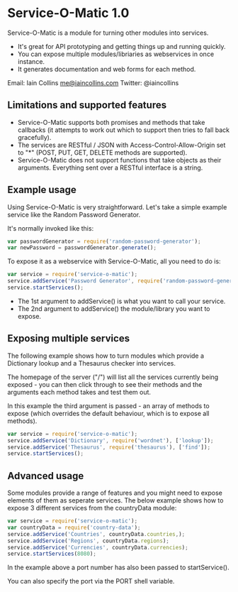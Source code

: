 Service-O-Matic 1.0
=========

Service-O-Matic is a module for turning other modules into services.

* It's great for API prototyping and getting things up and running quickly.
* You can expose multiple modules/libriaries as webservices in once instance.
* It generates documentation and web forms for each method.

Email: Iain Collins <me@iaincollins.com> 
Twitter: @iaincollins

## Limitations and supported features

* Service-O-Matic supports both promises and methods that take callbacks (it attempts to work out which to support then tries to fall back gracefully).
* The services are RESTful / JSON with Access-Control-Allow-Origin set to "*" (POST, PUT, GET, DELETE methods are supported).
* Service-O-Matic does not support functions that take objects as their arguments. Everything sent over a RESTful interface is a string.

## Example usage

Using Service-O-Matic is very straightforward. Let's take a simple example
service like the Random Password Generator.

It's normally invoked like this:
``` javascript
var passwordGenerator = require('random-password-generator');
var newPassword = passwordGenerator.generate();
```

To expose it as a webservice with Service-O-Matic, all you need to do is:

``` javascript
var service = require('service-o-matic');
service.addService('Password Generator', require('random-password-generator'));
service.startServices();
```

* The 1st argument to addService() is what you want to call your service.
* The 2nd argument to addService() the module/library you want to expose.

## Exposing multiple services

The following example shows how to turn modules which provide a Dictionary 
lookup and a Thesaurus checker into services.

The homepage of the server ("/") will list all the services currently being exposed - you can then click through to see their methods and the arguments each method takes and test them out.

In this example the third argument is passed - an array of methods to expose (which overrides the default behaviour, which is to expose all methods).


``` javascript
var service = require('service-o-matic');
service.addService('Dictionary', require('wordnet'), ['lookup']);
service.addService('Thesaurus', require('thesaurus'), ['find']);
service.startServices();
```

## Advanced usage

Some modules provide a range of features and you might need to expose elements 
of them as seperate services. The below example shows how to expose 3 different
services from the countryData module:

``` javascript
var service = require('service-o-matic');
var countryData = require('country-data');
service.addService('Countries', countryData.countries,);
service.addService('Regions', countryData.regions);
service.addService('Currencies', countryData.currencies);
service.startServices(8080);
```

In the example above a port number has also been passed to startService().

You can also specify the port via the PORT shell variable.